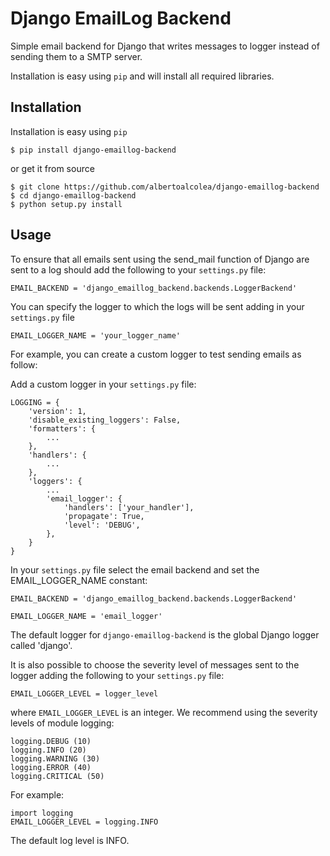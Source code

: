 Django EmailLog Backend
=======================

Simple email backend for Django that writes messages to logger instead of sending them to a SMTP server.

Installation is easy using ``pip`` and will install all required libraries.


Installation
------------

Installation is easy using ``pip``

    $ pip install django-emaillog-backend

or get it from source

    $ git clone https://github.com/albertoalcolea/django-emaillog-backend
    $ cd django-emaillog-backend
    $ python setup.py install


Usage
-----

To ensure that all emails sent using the send_mail function of Django are sent to a log should add the following to your ``settings.py`` file:

    EMAIL_BACKEND = 'django_emaillog_backend.backends.LoggerBackend'


You can specify the logger to which the logs will be sent adding in your ``settings.py`` file

    EMAIL_LOGGER_NAME = 'your_logger_name'

For example, you can create a custom logger to test sending emails as follow:

Add a custom logger in your ``settings.py`` file:

    LOGGING = {
        'version': 1,
        'disable_existing_loggers': False,
        'formatters': {
            ...
        },
        'handlers': {
            ...
        },
        'loggers': {
            ...
            'email_logger': {
                'handlers': ['your_handler'],
                'propagate': True,
                'level': 'DEBUG',
            },
        }
    }

In your ``settings.py`` file select the email backend and set the EMAIL_LOGGER_NAME constant:

    EMAIL_BACKEND = 'django_emaillog_backend.backends.LoggerBackend'

    EMAIL_LOGGER_NAME = 'email_logger'

The default logger for ``django-emaillog-backend`` is the global Django logger called 'django'.

It is also possible to choose the severity level of messages sent to the logger adding the following to your ``settings.py`` file:

    EMAIL_LOGGER_LEVEL = logger_level

where ``EMAIL_LOGGER_LEVEL`` is an integer. We recommend using the severity levels of module logging:

    logging.DEBUG (10)
    logging.INFO (20)
    logging.WARNING (30)
    logging.ERROR (40)
    logging.CRITICAL (50)

For example:

    import logging
    EMAIL_LOGGER_LEVEL = logging.INFO

The default log level is INFO.